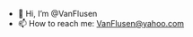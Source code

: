 - 👋 Hi, I’m @VanFlusen
- 📫 How to reach me: VanFlusen@yahoo.com

<!---
VanFlusen/VanFlusen is a ✨ special ✨ repository because its `README.md` (this file) appears on your GitHub profile.
You can click the Preview link to take a look at your changes.
--->

